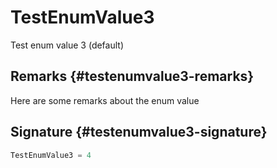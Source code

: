 
# TestEnumValue3

Test enum value 3 (default)

## Remarks {#testenumvalue3-remarks}

Here are some remarks about the enum value

## Signature {#testenumvalue3-signature}

```typescript
TestEnumValue3 = 4
```
